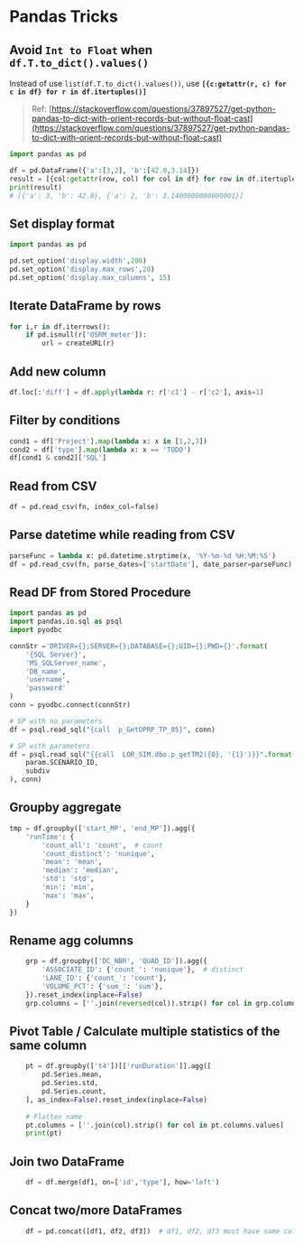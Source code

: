 # Pandas Tricks


## Avoid `Int to Float` when `df.T.to_dict().values()`

Instead of use `list(df.T.to_dict().values())`, use **`[{c:getattr(r, c) for c in df} for r in df.itertuples()]`**

> Ref: [https://stackoverflow.com/questions/37897527/get-python-pandas-to-dict-with-orient-records-but-without-float-cast](https://stackoverflow.com/questions/37897527/get-python-pandas-to-dict-with-orient-records-but-without-float-cast)
>
```python
import pandas as pd

df = pd.DataFrame({'a':[3,2], 'b':[42.0,3.14]})
result = [{col:getattr(row, col) for col in df} for row in df.itertuples()]
print(result)
# [{'a': 3, 'b': 42.0}, {'a': 2, 'b': 3.1400000000000001}]
```


## Set display format

```python
import pandas as pd

pd.set_option('display.width',200)    
pd.set_option('display.max_rows',20)    
pd.set_option('display.max_columns', 15)
```


## Iterate DataFrame by rows

```python
for i,r in df.iterrows():
    if pd.isnull(r['OSRM_meter']):
        url = createURL(r)
```


## Add new column

```python
df.loc[:'diff'] = df.apply(lambda r: r['c1'] - r['c2'], axis=1)
```


## Filter by conditions
```python
cond1 = df['Project'].map(lambda x: x in [1,2,3])
cond2 = df['type'].map(lambda x: x == 'TODO')
df[cond1 & cond2]['SQL']
```


## Read from CSV

```python
df = pd.read_csv(fn, index_col=false)
```


## Parse datetime while reading from CSV

```python
parseFunc = lambda x: pd.datetime.strptime(x, '%Y-%m-%d %H:%M:%S')
df = pd.read_csv(fn, parse_dates=['startDate'], date_parser=parseFunc)
```


## Read DF from Stored Procedure

```python
import pandas as pd
import pandas.io.sql as psql
import pyodbc

connStr ='DRIVER={};SERVER={};DATABASE={};UID={};PWD={}'.format(
    '{SQL Server}',
    'MS_SQLServer_name',
    'DB_name',
    'username',
    'password'
)
conn = pyodbc.connect(connStr)

# SP with no parameters
df = psql.read_sql("{call  p_GetOPRP_TP_05}", conn)

# SP with parameters
df = psql.read_sql("{{call  LOR_SIM.dbo.p_getTM2({0}, '{1}')}}".format(
    param.SCENARIO_ID, 
    subdiv
), conn)

```



## Groupby aggregate

```python
tmp = df.groupby(['start_MP', 'end_MP']).agg({
    'runTime': {
        'count_all': 'count',  # count
        'count_distinct': 'nunique',  
        'mean': 'mean',
        'median': 'median',
        'std': 'std',
        'min': 'min',
        'max': 'max',
    }
})
```


## Rename agg columns

```python
    grp = df.groupby(['DC_NBR', 'QUAD_ID']).agg({
        'ASSOCIATE_ID': {'count_': 'nunique'},  # distinct
        'LANE_ID': {'count_': 'count'},
        'VOLUME_PCT': {'sum_': 'sum'},
    }).reset_index(inplace=False)
    grp.columns = [''.join(reversed(col)).strip() for col in grp.columns.values]
```


## Pivot Table / Calculate multiple statistics of the same column

```python
    pt = df.groupby(['t4'])[['runDuration']].agg([
        pd.Series.mean,
        pd.Series.std,
        pd.Series.count,
    ], as_index=False).reset_index(inplace=False)
    
    # Flatten name
    pt.columns = [''.join(col).strip() for col in pt.columns.values]
    print(pt)
```


## Join two DataFrame

```python
    df = df.merge(df1, on=['id','type'], how='left')
```


## Concat two/more DataFrames

```python
    df = pd.concat([df1, df2, df3])  # df1, df2, df3 must have same columns
```